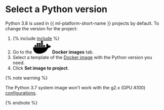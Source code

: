 # Select a Python version

Python 3.8 is used in {{ ml-platform-short-name }} projects by default. To change the version for the project:

1. {% include [include](../../../_includes/datasphere/ui-before-begin.md) %}
1. Go to the ![docker](../../../_assets/datasphere/docker.svg) **Docker images** tab.
1. Select a template of the [Docker image](../../concepts/docker.md) with the Python version you need.
1. Click **Set image to project**.

{% note warning %}

The Python 3.7 system image won't work with the g2.x (GPU A100) [configurations](../../concepts/configurations.md).

{% endnote %}